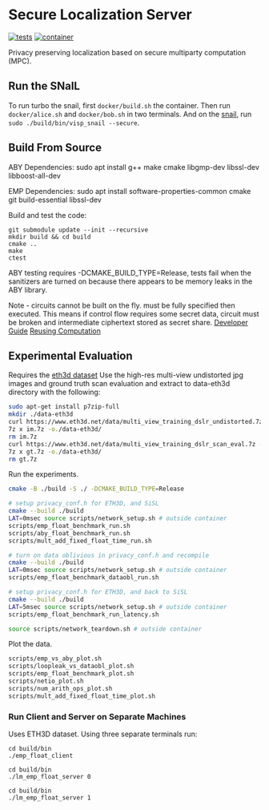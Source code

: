# Secure Localization Server
[![tests](https://github.com/secret-snail/localization-server/actions/workflows/cmake.yml/badge.svg)](https://github.com/secret-snail/localization-server/actions/workflows/cmake.yml)
[![container](https://github.com/secret-snail/localization-server/actions/workflows/docker-image.yml/badge.svg)](https://github.com/secret-snail/localization-server/actions/workflows/docker-image.yml)

Privacy preserving localization based on secure multiparty computation (MPC).

## Run the SNaIL
To run turbo the snail, first `docker/build.sh` the container.
Then run `docker/alice.sh` and `docker/bob.sh` in two terminals.
And on the [snail](https://github.com/secret-snail/snail),
run `sudo ./build/bin/visp_snail --secure`.

## Build From Source
ABY Dependencies:
sudo apt install g++ make cmake libgmp-dev libssl-dev libboost-all-dev

EMP Dependencies:
sudo apt install software-properties-common cmake git build-essential libssl-dev

Build and test the code:
```
git submodule update --init --recursive
mkdir build && cd build
cmake ..
make
ctest
```

ABY testing requires -DCMAKE_BUILD_TYPE=Release, tests fail when the sanitizers
are turned on because there appears to be memory leaks in the ABY library.

Note - circuits cannot be built on the fly. must be fully specified then executed.
This means if control flow requires some secret data, circuit must be broken and
intermediate ciphertext stored as secret share.
[Developer Guide](https://www.informatik.tu-darmstadt.de/media/encrypto/encrypto_code/abydevguide.pdf)
[Reusing Computation](https://github.com/encryptogroup/ABY/issues/167)


## Experimental Evaluation
Requires the [eth3d dataset](https://www.eth3d.net/datasets#high-res-multi-view)
Use the high-res multi-view undistorted jpg images and ground truth scan evaluation
and extract to data-eth3d directory with the following:
```bash
sudo apt-get install p7zip-full
mkdir ./data-eth3d
curl https://www.eth3d.net/data/multi_view_training_dslr_undistorted.7z -o im.7z
7z x im.7z -o./data-eth3d/
rm im.7z
curl https://www.eth3d.net/data/multi_view_training_dslr_scan_eval.7z -o gt.7z
7z x gt.7z -o./data-eth3d/
rm gt.7z
```

Run the experiments.
```bash
cmake -B ./build -S ./ -DCMAKE_BUILD_TYPE=Release

# setup privacy_conf.h for ETH3D, and SiSL
cmake --build ./build
LAT=0msec source scripts/network_setup.sh # outside container
scripts/emp_float_benchmark_run.sh
scripts/aby_float_benchmark_run.sh
scripts/mult_add_fixed_float_time_run.sh

# turn on data oblivious in privacy_conf.h and recompile
cmake --build ./build
LAT=0msec source scripts/network_setup.sh # outside container
scripts/emp_float_benchmark_dataobl_run.sh

# setup privacy_conf.h for ETH3D, and back to SiSL
cmake --build ./build
LAT=5msec source scripts/network_setup.sh # outside container
scripts/emp_float_benchmark_run_latency.sh

source scripts/network_teardown.sh # outside container
```

Plot the data.
```bash
scripts/emp_vs_aby_plot.sh
scripts/loopleak_vs_dataobl_plot.sh
scripts/emp_float_benchmark_plot.sh
scripts/netio_plot.sh
scripts/num_arith_ops_plot.sh
scripts/mult_add_fixed_float_time_plot.sh
```

### Run Client and Server on Separate Machines
Uses ETH3D dataset. Using three separate terminals run:
```
cd build/bin
./emp_float_client
```

```
cd build/bin
./lm_emp_float_server 0
```

```
cd build/bin
./lm_emp_float_server 1
```
